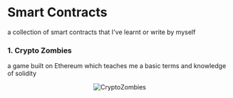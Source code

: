 # Smart Contracts
a collection of smart contracts that I've learnt or write by myself

### 1. Crypto Zombies
a game built on Ethereum which teaches me a basic terms and knowledge of solidity 

<p align="center">
    <img src="CryptoZombies/demo.png" alt="CryptoZombies" />
</p>
